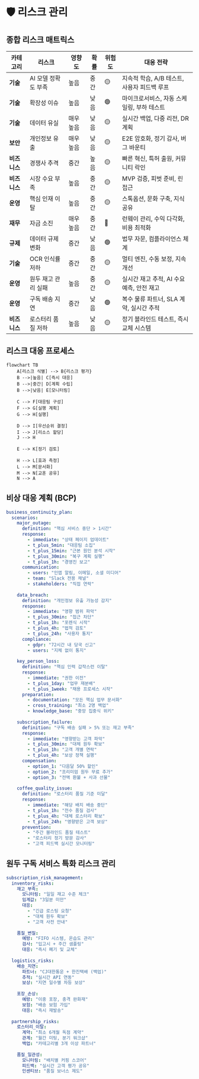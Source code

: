 # 🛡️ 리스크 관리

## 종합 리스크 매트릭스

| 카테고리 | 리스크 | 영향도 | 확률 | 위험도 | 대응 전략 |
|---------|--------|--------|------|--------|-----------|
| **기술** | AI 모델 정확도 부족 | 높음 | 중간 | 🟡 | 지속적 학습, A/B 테스트, 사용자 피드백 루프 |
| **기술** | 확장성 이슈 | 높음 | 낮음 | 🟢 | 마이크로서비스, 자동 스케일링, 부하 테스트 |
| **기술** | 데이터 유실 | 매우 높음 | 낮음 | 🟡 | 실시간 백업, 다중 리전, DR 계획 |
| **보안** | 개인정보 유출 | 매우 높음 | 낮음 | 🟡 | E2E 암호화, 정기 감사, 버그 바운티 |
| **비즈니스** | 경쟁사 추격 | 중간 | 높음 | 🟡 | 빠른 혁신, 특허 출원, 커뮤니티 락인 |
| **비즈니스** | 시장 수요 부족 | 높음 | 중간 | 🟡 | MVP 검증, 피벗 준비, 린 접근 |
| **운영** | 핵심 인재 이탈 | 높음 | 중간 | 🟡 | 스톡옵션, 문화 구축, 지식 공유 |
| **재무** | 자금 소진 | 매우 높음 | 중간 | 🔴 | 런웨이 관리, 수익 다각화, 비용 최적화 |
| **규제** | 데이터 규제 변화 | 중간 | 낮음 | 🟢 | 법무 자문, 컴플라이언스 체계 |
| **기술** | OCR 인식률 저하 | 중간 | 중간 | 🟡 | 멀티 엔진, 수동 보정, 지속 개선 |
| **운영** | 원두 재고 관리 실패 | 높음 | 중간 | 🟡 | 실시간 재고 추적, AI 수요 예측, 안전 재고 |
| **운영** | 구독 배송 지연 | 중간 | 낮음 | 🟢 | 복수 물류 파트너, SLA 계약, 실시간 추적 |
| **비즈니스** | 로스터리 품질 저하 | 높음 | 낮음 | 🟡 | 정기 블라인드 테스트, 즉시 교체 시스템 |

## 리스크 대응 프로세스

```mermaid
flowchart TB
    A[리스크 식별] --> B{리스크 평가}
    B -->|높음| C[즉시 대응]
    B -->|중간| D[계획 수립]
    B -->|낮음| E[모니터링]
    
    C --> F[대응팀 구성]
    F --> G[실행 계획]
    G --> H[실행]
    
    D --> I[우선순위 결정]
    I --> J[리소스 할당]
    J --> H
    
    E --> K[정기 검토]
    
    H --> L[효과 측정]
    L --> M[문서화]
    M --> N[교훈 공유]
    N --> A
```

## 비상 대응 계획 (BCP)

```yaml
business_continuity_plan:
  scenarios:
    major_outage:
      definition: "핵심 서비스 중단 > 1시간"
      response:
        - immediate: "상태 페이지 업데이트"
        - t_plus_5min: "대응팀 소집"
        - t_plus_15min: "근본 원인 분석 시작"
        - t_plus_30min: "복구 계획 실행"
        - t_plus_1h: "경영진 보고"
      communication:
        - users: "인앱 알림, 이메일, 소셜 미디어"
        - team: "Slack 전용 채널"
        - stakeholders: "직접 연락"
    
    data_breach:
      definition: "개인정보 유출 가능성 감지"
      response:
        - immediate: "영향 범위 파악"
        - t_plus_30min: "접근 차단"
        - t_plus_1h: "포렌식 시작"
        - t_plus_4h: "법적 검토"
        - t_plus_24h: "사용자 통지"
      compliance:
        - gdpr: "72시간 내 당국 신고"
        - users: "지체 없이 통지"
    
    key_person_loss:
      definition: "핵심 인력 갑작스런 이탈"
      response:
        - immediate: "권한 이전"
        - t_plus_1day: "업무 재분배"
        - t_plus_1week: "채용 프로세스 시작"
      preparation:
        - documentation: "모든 핵심 업무 문서화"
        - cross_training: "최소 2명 백업"
        - knowledge_base: "중앙 집중식 위키"
        
    subscription_failure:
      definition: "구독 배송 실패 > 5% 또는 재고 부족"
      response:
        - immediate: "영향받는 고객 파악"
        - t_plus_30min: "대체 원두 확보"
        - t_plus_1h: "고객 개별 연락"
        - t_plus_4h: "보상 정책 실행"
      compensation:
        - option_1: "다음달 50% 할인"
        - option_2: "프리미엄 원두 무료 추가"
        - option_3: "전액 환불 + 사과 선물"
      
    coffee_quality_issue:
      definition: "로스터리 품질 기준 미달"
      response:
        - immediate: "해당 배치 배송 중단"
        - t_plus_1h: "전수 품질 검사"
        - t_plus_4h: "대체 로스터리 확보"
        - t_plus_24h: "영향받은 고객 보상"
      prevention:
        - "주간 블라인드 품질 테스트"
        - "로스터리 정기 방문 감사"
        - "고객 피드백 실시간 모니터링"
```

## 원두 구독 서비스 특화 리스크 관리

```yaml
subscription_risk_management:
  inventory_risks:
    재고_부족:
      모니터링: "일일 재고 수준 체크"
      임계값: "3일분 미만"
      대응:
        - "긴급 로스팅 요청"
        - "대체 원두 확보"
        - "고객 사전 안내"
    
    품질_변질:
      예방: "FIFO 시스템, 온습도 관리"
      검사: "입고시 + 주간 샘플링"
      대응: "즉시 폐기 및 교체"
  
  logistics_risks:
    배송_지연:
      파트너: "CJ대한통운 + 한진택배 (백업)"
      추적: "실시간 API 연동"
      보상: "지연 일수별 차등 보상"
    
    포장_손상:
      예방: "이중 포장, 충격 완화재"
      보험: "배송 보험 가입"
      대응: "즉시 재발송"
  
  partnership_risks:
    로스터리_이탈:
      계약: "최소 6개월 독점 계약"
      관계: "월간 미팅, 분기 워크샵"
      백업: "카테고리별 3개 이상 파트너"
    
    품질_일관성:
      모니터링: "배치별 커핑 스코어"
      피드백: "실시간 고객 평가 공유"
      인센티브: "품질 보너스 제도"
```